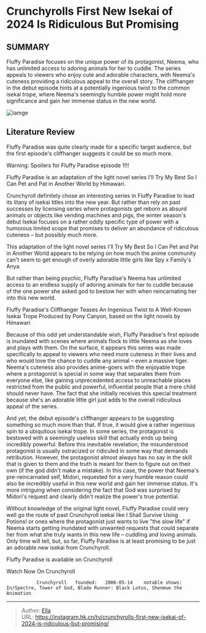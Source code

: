 # Crunchyrolls First New Isekai of 2024 Is Ridiculous But Promising


## SUMMARY 



  Fluffy Paradise focuses on the unique power of its protagonist, Neema, who has unlimited access to adoring animals for her to cuddle.   The series appeals to viewers who enjoy cute and adorable characters, with Neema&#39;s cuteness providing a ridiculous appeal to the overall story.   The cliffhanger in the debut episode hints at a potentially ingenious twist to the common isekai trope, where Neema&#39;s seemingly humble power might hold more significance and gain her immense status in the new world.  

![iamge](https://static1.srcdn.com/wordpress/wp-content/uploads/2024/01/fluffy-paradise-key-anime-visual.jpg)

## Literature Review
Fluffy Paradise was quite clearly made for a specific target audience, but the first episode&#39;s cliffhanger suggests it could be so much more.




Warning: Spoilers for Fluffy Paradise episode 1!!!






Fluffy Paradise is an adaptation of the light novel series I&#39;ll Try My Best So I Can Pet and Pat in Another World by Himawari.




Crunchyroll definitely chose an interesting series in Fluffy Paradise to lead its litany of isekai titles into the new year. But rather than rely on past successes by licensing series where protagonists get reborn as absurd animals or objects like vending machines and pigs, the winter season&#39;s debut Isekai focuses on a rather oddly specific type of power with a humorous limited scope that promises to deliver an abundance of ridiculous cuteness – but possibly much more.

This adaptation of the light novel series I&#39;ll Try My Best So I Can Pet and Pat in Another World appears to be relying on how much the anime community can&#39;t seem to get enough of overly adorable little girls like Spy x Family&#39;s Anya.

          




But rather than being psychic, Fluffy Paradise&#39;s Neema has unlimited access to an endless supply of adoring animals for her to cuddle because of the one power she asked god to bestow her with when reincarnating her into this new world.


 Fluffy Paradise&#39;s Cliffhanger Teases An Ingenious Twist to A Well-Known Isekai Trope 
Produced by Pony Canyon, based on the light novels by Himawari
          

Because of this odd yet understandable wish, Fluffy Paradise&#39;s first episode is inundated with scenes where animals flock to little Neema as she loves and plays with them. On the surface, it appears this series was made specifically to appeal to viewers who need more cuteness in their lives and who would love the chance to cuddle any animal – even a massive tiger. Neema&#39;s cuteness also provides anime-goers with the enjoyable trope where a protagonist is special in some way that separates them from everyone else, like gaining unprecedented access to unreachable places restricted from the public and powerful, influential people that a mere child should never have. The fact that she initially receives this special treatment because she&#39;s an adorable little girl just adds to the overall ridiculous appeal of the series.




And yet, the debut episode&#39;s cliffhanger appears to be suggesting something so much more than that. If true, it would give a rather ingenious spin to a ubiquitous isekai trope. In some series, the protagonist is bestowed with a seemingly useless skill that actually ends up being incredibly powerful. Before this inevitable revelation, the misunderstood protagonist is usually ostracized or ridiculed in some way that demands retribution. However, the protagonist almost always has no say in the skill that is given to them and the truth is meant for them to figure out on their own (if the god didn&#39;t make a mistake). In this case, the power that Neema&#39;s pre-reincarnated self, Midori, requested for a very humble reason could also be incredibly useful in this new world and gain her immense status. It&#39;s more intriguing when considering the fact that God was surprised by Midori&#39;s request and clearly didn&#39;t realize the power&#39;s true potential.

          




Without knowledge of the original light novel, Fluffy Paradise could very well go the route of past Crunchyroll isekai like I Shall Survive Using Potions! or ones where the protagonist just wants to live &#34;the slow life&#34; if Neema starts getting inundated with unwanted requests that could separate her from what she truly wants in this new life – cuddling and loving animals. Only time will tell, but, so far, Fluffy Paradise is at least promising to be just an adorable new isekai from Crunchyroll.

Fluffy Paradise is available on Crunchyroll

Watch Now On Crunchyroll

               Crunchyroll   founded:   2006-05-14    notable shows:   In/Spectre, Tower of God, Blade Runner: Black Lotus, Shenmue the Animation      

---

> Author: [Ella](https://instagram.hk.cn/)  
> URL: https://instagram.hk.cn/tv/crunchyrolls-first-new-isekai-of-2024-is-ridiculous-but-promising/  

